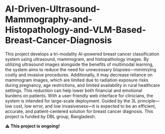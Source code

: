 # AI-Driven-Ultrasound-Mammography-and-Histopathology-and-VLM-Based-Breast-Cancer-Diagnosis
This project develops a tri-modality AI-powered breast cancer classification system using
ultrasound, mammogram, and histopathology images. By utilizing ultrasound images alongside
the benefits of multimodal learning, the system aims to reduce the need for unnecessary
biopsies—minimizing costly and invasive procedures. Additionally, it may decrease reliance on
mammogram images, which are limited due to radiation exposure risks during pregnancy, age
restrictions, and limited availability in rural healthcare settings. This reduction can help lower
both financial and emotional burdens on patients. With a user-friendly web interface for
clinicians, the system is intended for large-scale deployment. Guided by the 3L principle—low
cost, low error, and low invasiveness—it is expected to be an efficient, accurate, and
patient-centered solution for breast cancer diagnosis. This project is funded by DBL group, Bangladesh.

**⚠️ This project is ongoing!**
